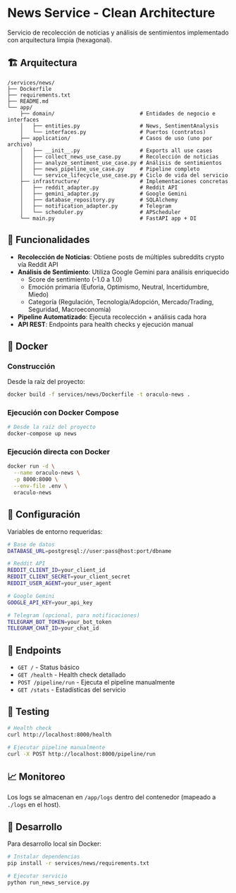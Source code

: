 # News Service - Clean Architecture

Servicio de recolección de noticias y análisis de sentimientos implementado con arquitectura limpia (hexagonal).

## 🏗️ Arquitectura

```
/services/news/
├── Dockerfile
├── requirements.txt
├── README.md
└── app/
    ├── domain/                           # Entidades de negocio e interfaces
    │   ├── entities.py                   # News, SentimentAnalysis
    │   └── interfaces.py                 # Puertos (contratos)
    ├── application/                      # Casos de uso (uno por archivo)
    │   ├── __init__.py                   # Exports all use cases
    │   ├── collect_news_use_case.py      # Recolección de noticias
    │   ├── analyze_sentiment_use_case.py # Análisis de sentimientos
    │   ├── news_pipeline_use_case.py     # Pipeline completo
    │   └── service_lifecycle_use_case.py # Ciclo de vida del servicio
    ├── infrastructure/                   # Implementaciones concretas
    │   ├── reddit_adapter.py             # Reddit API
    │   ├── gemini_adapter.py             # Google Gemini
    │   ├── database_repository.py        # SQLAlchemy
    │   ├── notification_adapter.py       # Telegram
    │   └── scheduler.py                  # APScheduler
    └── main.py                           # FastAPI app + DI
```

## 🚀 Funcionalidades

- **Recolección de Noticias**: Obtiene posts de múltiples subreddits crypto vía Reddit API
- **Análisis de Sentimiento**: Utiliza Google Gemini para análisis enriquecido
  - Score de sentimiento (-1.0 a 1.0)
  - Emoción primaria (Euforia, Optimismo, Neutral, Incertidumbre, Miedo)
  - Categoría (Regulación, Tecnología/Adopción, Mercado/Trading, Seguridad, Macroeconomía)
- **Pipeline Automatizado**: Ejecuta recolección + análisis cada hora
- **API REST**: Endpoints para health checks y ejecución manual

## 🐳 Docker

### Construcción

Desde la raíz del proyecto:

```bash
docker build -f services/news/Dockerfile -t oraculo-news .
```

### Ejecución con Docker Compose

```bash
# Desde la raíz del proyecto
docker-compose up news
```

### Ejecución directa con Docker

```bash
docker run -d \
  --name oraculo-news \
  -p 8000:8000 \
  --env-file .env \
  oraculo-news
```

## 🔧 Configuración

Variables de entorno requeridas:

```bash
# Base de datos
DATABASE_URL=postgresql://user:pass@host:port/dbname

# Reddit API
REDDIT_CLIENT_ID=your_client_id
REDDIT_CLIENT_SECRET=your_client_secret
REDDIT_USER_AGENT=your_user_agent

# Google Gemini
GOOGLE_API_KEY=your_api_key

# Telegram (opcional, para notificaciones)
TELEGRAM_BOT_TOKEN=your_bot_token
TELEGRAM_CHAT_ID=your_chat_id
```

## 📡 Endpoints

- `GET /` - Status básico
- `GET /health` - Health check detallado
- `POST /pipeline/run` - Ejecuta el pipeline manualmente
- `GET /stats` - Estadísticas del servicio

## 🧪 Testing

```bash
# Health check
curl http://localhost:8000/health

# Ejecutar pipeline manualmente
curl -X POST http://localhost:8000/pipeline/run
```

## 📈 Monitoreo

Los logs se almacenan en `/app/logs` dentro del contenedor (mapeado a `./logs` en el host).

## 🔄 Desarrollo

Para desarrollo local sin Docker:

```bash
# Instalar dependencias
pip install -r services/news/requirements.txt

# Ejecutar servicio
python run_news_service.py
``` 